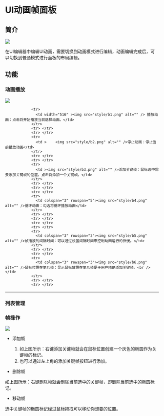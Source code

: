 # UI动画帧面板

## 简介

![](img/3-2-5-img-01.png)

在UI编辑器中编辑UI动画，需要切换到动画模式进行编辑，动画编辑完成后，可以切换到普通模式进行面板的布局编辑。

## 功能

### 动画播放

![](img/3-2-5-img-03.png)

<table border="1" cellspacing="0" cellpadding="0" >
              
                <tr>
                  <td width="516" ><img src="style/b1.png" alt="" /> 播放动画：点击将开始播放当前选择动画。</td>
                </tr>
                <tr> </tr>
                <tr> </tr>
                <tr>
                  <td >    <img src="style/b2.png" alt="" />停止动画：停止当前播放动画</td>
                </tr>
                <tr> </tr>
                <tr> </tr>
                <tr>
                  <td ><img src="style/b3.png" alt="" />添加关键帧：鼠标选中需要添加关键帧的位置，点击将添加一个关键帧。</td>
                </tr>
                <tr> </tr>
                <tr> </tr>
                <tr> </tr>
                <tr>
                  <td colspan="3" rowspan="5"><img src="style/b4.png" alt="" />循环动画：勾选将循环播放动画</td>
                </tr>
                <tr> </tr>
                <tr> </tr>
                <tr> </tr>
                <tr> </tr>
                <tr>
                  <td colspan="3" rowspan="3"><img src="style/b5.png" alt="" />帧播放的间隔时间：可以通过设置间隔时间来控制动画运行的快慢。</td>
                </tr>
                <tr> </tr>
                <tr> </tr>
                <tr>
                  <td colspan="3" rowspan="3"><img src="style/b6.png" alt="" />鼠标位置在第几帧：显示鼠标放置在第几帧便于用户精确添加关键帧。<br /></td>
                </tr>
                <tr> </tr>
                <tr> </tr>
</table>

### 列表管理



### 帧操作

![](img/3-2-5-img-02.png)


- 添加帧  

	1. 如上图所示：右键添加关键帧就会在鼠标位置创建一个灰色的椭圆作为关键帧的标记。                
	2. 也可以通过左上角的添加关键帧按钮进行添加。

- 删除帧

如上图所示：右键删除帧就会删除当前选中的关键帧，即删除当前选中的椭圆标记。

- 移动帧

选中关键帧的椭圆标记经过鼠标拖拽可以移动你想要的位置。
